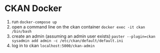 # CKAN Docker

1. run `docker-compose up`
2. open a command line on the ckan container `docker exec -it ckan /bin/bash`
3. create an admin (assuming an admin user exists) `paster --plugin=ckan sysadmin add admin -c /etc/ckan/default/default.ini`
4. log in to ckan `localhost:5000/ckan-admin`
